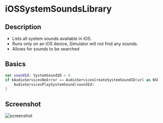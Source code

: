 # iOSSystemSoundsLibrary
## Description

- Lists all system sounds available in iOS.
- Runs only on an iOS device, Simulator will not find any sounds.
- Allows for sounds to be searched

## Basics
```swift
var soundId: SystemSoundID = 0
if kAudioServicesNoError == AudioServicesCreateSystemSoundID(url as NSURL, &soundId) {
    AudioServicesPlaySystemSound(soundId)
}
```

## Screenshot

![screenshot](https://i.imgur.com/ntXFpF3.png)
